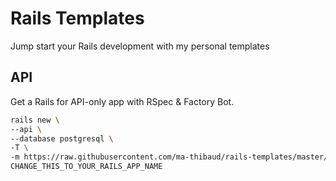 # Rails Templates
Jump start your Rails development with my personal templates

## API
Get a Rails for API-only app with RSpec & Factory Bot.

```bash
rails new \
--api \
--database postgresql \
-T \
-m https://raw.githubusercontent.com/ma-thibaud/rails-templates/master/api.rb \
CHANGE_THIS_TO_YOUR_RAILS_APP_NAME
```
